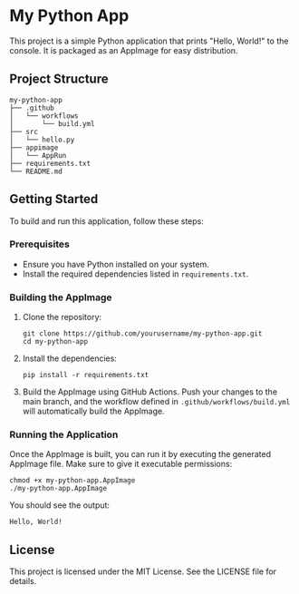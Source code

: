 # My Python App

This project is a simple Python application that prints "Hello, World!" to the console. It is packaged as an AppImage for easy distribution.

## Project Structure

```
my-python-app
├── .github
│   └── workflows
│       └── build.yml
├── src
│   └── hello.py
├── appimage
│   └── AppRun
├── requirements.txt
└── README.md
```

## Getting Started

To build and run this application, follow these steps:

### Prerequisites

- Ensure you have Python installed on your system.
- Install the required dependencies listed in `requirements.txt`.

### Building the AppImage

1. Clone the repository:
   ```
   git clone https://github.com/yourusername/my-python-app.git
   cd my-python-app
   ```

2. Install the dependencies:
   ```
   pip install -r requirements.txt
   ```

3. Build the AppImage using GitHub Actions. Push your changes to the main branch, and the workflow defined in `.github/workflows/build.yml` will automatically build the AppImage.

### Running the Application

Once the AppImage is built, you can run it by executing the generated AppImage file. Make sure to give it executable permissions:

```
chmod +x my-python-app.AppImage
./my-python-app.AppImage
```

You should see the output:
```
Hello, World!
```

## License

This project is licensed under the MIT License. See the LICENSE file for details.